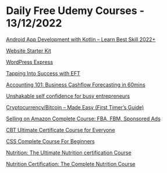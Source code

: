 # Daily Free Udemy Courses - 13/12/2022

[Android App Development with Kotlin – Learn Best Skill 2022+](https://www.udemy.com/course/kotlin-android-training-android-app-development/?couponCode=ANDROID_LAST2022)
[Website Starter Kit](https://www.udemy.com/course/website-starter-kit/?couponCode=DECEMBERMAGIC)
[WordPress Express](https://www.udemy.com/course/wordpress-express/?couponCode=DECEMBERMAGIC)
[Tapping Into Success with EFT](https://www.udemy.com/course/tapping-into-success-with-eft/?couponCode=A235A42BB9A42AD2A2BC)
[Accounting 101: Business Cashflow Forecasting in 60mins](https://www.udemy.com/course/cashflow-forecasting-made-easy-learn-it-in-40-mins/?couponCode=973C1A39E7F2F253B295)
[Unshakable self confidence for busy entrepreneurs](https://www.udemy.com/course/unshakable-self-confidence-for-busy-entrepreneurs/?couponCode=DECEMBERMAGIC)
[Cryptocurrency/Bitcoin – Made Easy (First Timer’s Guide)](https://www.udemy.com/course/cryptocurrencybitcoin-made-easy-first-timers-guide/?couponCode=A1A4405074BD78E5C20D)
[Selling on Amazon Complete Course: FBA, FBM, Sponsored Ads](https://www.udemy.com/course/selling-on-amazon-complete-course-fba-fbm-sponsored-ads/?couponCode=5D9EEACF969E20EBD1C1)
[CBT Ultimate Certificate Course for Everyone](https://www.udemy.com/course/cbt-certification-diploma-course/?couponCode=C369FA30FABB7D1B2D5C)
[CSS Complete Course For Beginners](https://www.udemy.com/course/css-complete-course-for-beginners/?couponCode=EECA0E033D376F902AA4)
[Nutrition: The Ultimate Nutrition certification Course](https://www.udemy.com/course/nutrition-the-ultimate-nutrition-certification-course/?couponCode=E39BFEE80F97C28FD61F)
[Nutrition Certification: The Complete Nutrition Course](https://www.udemy.com/course/nutrition-certification-the-complete-nutrition-course/?couponCode=2739DBE5ACFD42087132)
